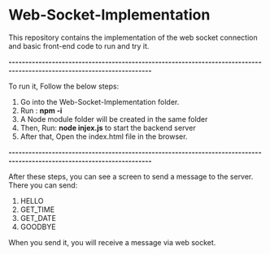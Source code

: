 # Web-Socket-Implementation
This repository contains the implementation of the web socket connection and basic front-end code to run and try it.

**-----------------------------------------------------------------------------------------------------------------------**

To run it, Follow the below steps:
1. Go into the Web-Socket-Implementation folder.
2. Run : **npm -i**
3. A Node module folder will be created in the same folder
4. Then, Run: **node injex.js** to start the backend server
5. After that, Open the index.html file in the browser.

**-----------------------------------------------------------------------------------------------------------------------**

After these steps, you can see a screen to send a message to the server. There you can send:
1. HELLO
2. GET_TIME
3. GET_DATE
4. GOODBYE

When you send it, you will receive a message via web socket.
